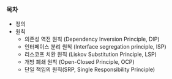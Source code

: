 ### 목차

- 정의
- 원칙
  - 의존성 역전 원칙 (Dependency Inversion Principle, DIP)
  - 인터페이스 분리 원칙 (Interface segregation principle, ISP)
  - 리스코프 치환 원칙 (Liskov Substitution Principle, LSP)
  - 개방 폐쇄 원칙 (Open-Closed Principle, OCP)
  - 단일 책임의 원칙(SRP, Single Responsibility Principle)
